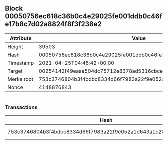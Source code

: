 ## Block 00050756ec618c36b0c4e29025fe001ddb0c46fe17b8c7d02a8824f8f3f238e2

Attribute | Value
--- | ---
Height | 39503
Hash | 00050756ec618c36b0c4e29025fe001ddb0c46fe17b8c7d02a8824f8f3f238e2
Timestamp | 2021-04-25T04:46:42+00:00
Target | 00254142f49eaaa504dc75712e8378ad5316cbcead634704b3734b6271167cc4
Merke root | 753c3746804b3f4bdbc8334d66f7983a22f9e052a1d643a1c2044a9dbe2dc29a
Nonce | 4148876843

```

```

### Transactions

Hash | Amount
--- | ---
[753c3746804b3f4bdbc8334d66f7983a22f9e052a1d643a1c2044a9dbe2dc29a](753c3746804b3f4bdbc8334d66f7983a22f9e052a1d643a1c2044a9dbe2dc29a.md) | 10.00000000 SKEPTI 
